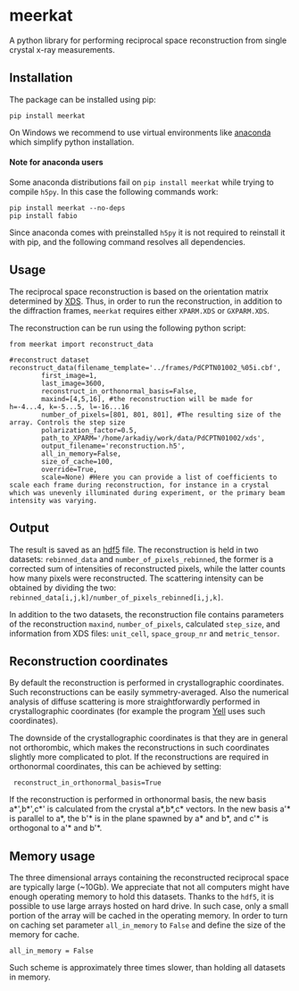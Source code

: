 # meerkat
A python library for performing reciprocal space reconstruction from single crystal x-ray measurements. 

## Installation
The package can be installed using pip:

    pip install meerkat
    
On Windows we recommend to use virtual environments like [anaconda](https://store.continuum.io/cshop/anaconda/) which simplify python installation. 

#### Note for anaconda users

Some anaconda distributions fail on `pip install meerkat` while trying to compile `h5py`. In this case the following commands work:

```
pip install meerkat --no-deps
pip install fabio
```

Since anaconda comes with preinstalled `h5py` it is not required to reinstall it with pip, and the following command resolves all dependencies.

## Usage

The reciprocal space reconstruction is based on the orientation matrix determined by [XDS](“xds.mpimf-heidelberg.mpg.de”). Thus, in order to run the reconstruction, in addition to the diffraction frames, `meerkat` requires either `XPARM.XDS` or `GXPARM.XDS`.

The reconstruction can be run using the following python script:

```
from meerkat import reconstruct_data

#reconstruct dataset
reconstruct_data(filename_template='../frames/PdCPTN01002_%05i.cbf',
        first_image=1,
        last_image=3600,
        reconstruct_in_orthonormal_basis=False,
        maxind=[4,5,16], #the reconstruction will be made for h=-4...4, k=-5...5, l=-16...16
        number_of_pixels=[801, 801, 801], #The resulting size of the array. Controls the step size
        polarization_factor=0.5,
        path_to_XPARM='/home/arkadiy/work/data/PdCPTN01002/xds',
        output_filename='reconstruction.h5',
        all_in_memory=False,
        size_of_cache=100,
        override=True,
        scale=None) #Here you can provide a list of coefficients to scale each frame during reconstruction, for instance in a crystal which was unevenly illuminated during experiment, or the primary beam intensity was varying.
```

## Output
The result is saved as an [hdf5](“http://www.hdfgroup.org/HDF5/”) file. The reconstruction is held in two datasets: `rebinned_data` and `number_of_pixels_rebinned`, the former is a corrected sum of intensities of reconstructed pixels, while the latter counts how many pixels were reconstructed. The scattering intensity can be obtained by dividing the two: `rebinned_data[i,j,k]/number_of_pixels_rebinned[i,j,k]`.

In addition to the two datasets, the reconstruction file contains parameters of the reconstruction `maxind`,  `number_of_pixels`, calculated `step_size`, and information from XDS files: `unit_cell`, `space_group_nr` and `metric_tensor`.

## Reconstruction coordinates

By default the reconstruction is performed in crystallographic coordinates. Such reconstructions can be easily symmetry-averaged. Also the numerical analysis of diffuse scattering is more straightforwardly performed in crystallographic coordinates (for example the program [Yell](“https://github.com/YellProgram/Yell/”) uses such coordinates).

The downside of the crystallographic coordinates is that they are in general not orthorombic, which makes the reconstructions in such coordinates slightly more complicated to plot. If the reconstructions are required in orthonormal coordinates, this can be achieved by setting: 

     reconstruct_in_orthonormal_basis=True

If the reconstruction is performed in orthonormal basis, the new basis a\*',b\*',c\*' is calculated from the crystal a\*,b\*,c\* vectors. In the new basis a'\* is parallel to a\*, the b'\* is in the plane spawned by a\* and b\*, and c'\* is orthogonal to a'\* and b'\*.

## Memory usage
The three dimensional arrays containing the reconstructed reciprocal space are typically large (~10Gb). We appreciate that not all computers might have enough operating memory to hold this datasets. Thanks to the `hdf5`, it is possible to use large arrays hosted on hard drive. In such case, only a small portion of the array will be cached in the operating memory. In order to turn on caching set parameter `all_in_memory` to `False` and define the size of the memory for cache.

    all_in_memory = False

Such scheme is approximately three times slower, than holding all datasets in memory.

